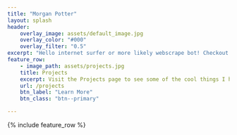 ```yaml
---
title: "Morgan Potter"
layout: splash
header:
    overlay_image: assets/default_image.jpg
    overlay_color: "#000"
    overlay_filter: "0.5"
excerpt: "Hello internet surfer or more likely webscrape bot! Checkout my stuff below or in the navbar up top."
feature_row:
    - image_path: assets/projects.jpg
    title: Projects
    excerpt: Visit the Projects page to see some of the cool things I have done.
    url: /projects
    btn_label: "Learn More"
    btn_class: "btn--primary"

---
```


{% include feature_row %}